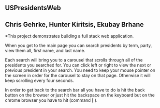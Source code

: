 ## USPresidentsWeb

## Chris Gehrke, Hunter Kiritsis, Ekubay Brhane

*This project demonstrates building a full stack web application.

When you get to the main page you can search presidents by term, party, view them all, first name, and last name. 

Each search will bring you to a carousel that scrolls through all of the presidents you searched for. You can click left or right to view the next or previous president in your search. You need to keep your mouse pointer on the screen in order for the carousel to stay on that page. Otherwise it will keep scrolling every four seconds.

In order to get back to the search bar all you have to do is hit the back button on the browser or just hit the backspace on the keyboard but on the chrome browser you have to hit (command [ ).
